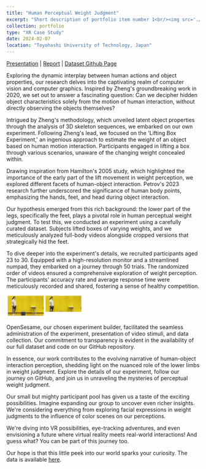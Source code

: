 ```yaml
---
title: "Human Perceptual Weight Judgment"
excerpt: "Short description of portfolio item number 1<br/><img src='./../images/case_study.png'>"
collection: portfolio
type: "XR Case Study"
date: 2024-02-07
location: "Toyohashi University of Technology, Japan"
---
```


[Presentation](https://www.dropbox.com/scl/fi/zluwwmii0r56jyuvmrofy/xr_case_study.pptx?rlkey=srzz5usjiuje5tbmxph2x0zf6&dl=0) | [Report](https://www.dropbox.com/scl/fi/2k0gtqihsltsj00y11a4h/xr_case_study.docx?rlkey=1kqbcld1nhuz4enjxe4ntyxex&dl=0) | [Dataset Github Page](https://github.com/shani1610/perceptual-weight-judgment)

Exploring the dynamic interplay between human actions and object properties, our research delves into the captivating realm of computer vision and computer graphics. Inspired by Zheng's groundbreaking work in 2020, we set out to answer a fascinating question: Can we decipher hidden object characteristics solely from the motion of human interaction, without directly observing the objects themselves?

Intrigued by Zheng's methodology, which unveiled latent object properties through the analysis of 3D skeleton sequences, we embarked on our own experiment. Following Zheng's lead, we focused on the 'Lifting Box Experiment,' an ingenious approach to estimate the weight of an object based on human motion interaction. Participants engaged in lifting a box through various scenarios, unaware of the changing weight concealed within.

Drawing inspiration from Hamilton's 2005 study, which highlighted the importance of the early part of the lift movement in weight perception, we explored different facets of human-object interaction. Petrov's 2023 research further underscored the significance of human body points, emphasizing the hands, feet, and head during object interaction.

Our hypothesis emerged from this rich background: the lower part of the legs, specifically the feet, plays a pivotal role in human perceptual weight judgment. To test this, we conducted an experiment using a carefully curated dataset. Subjects lifted boxes of varying weights, and we meticulously analyzed full-body videos alongside cropped versions that strategically hid the feet.

To dive deeper into the experiment's details, we recruited participants aged 23 to 30. Equipped with a high-resolution monitor and a streamlined numpad, they embarked on a journey through 50 trials. The randomized order of videos ensured a comprehensive exploration of weight perception. The participants' accuracy rate and average response time were meticulously recorded and shared, fostering a sense of healthy competition.

<img src="/images/case_study_snippet.png" alt="drawing" width="200"/>

OpenSesame, our chosen experiment builder, facilitated the seamless administration of the experiment, presentation of video stimuli, and data collection. Our commitment to transparency is evident in the availability of our full dataset and code on our GitHub repository.

In essence, our work contributes to the evolving narrative of human-object interaction perception, shedding light on the nuanced role of the lower limbs in weight judgment. Explore the details of our experiment, follow our journey on GitHub, and join us in unraveling the mysteries of perceptual weight judgment.

Our small but mighty participant pool has given us a taste of the exciting possibilities. Imagine expanding our group to uncover even richer insights. We're considering everything from exploring facial expressions in weight judgments to the influence of color scenes on our perceptions.

We're diving into VR possibilities, eye-tracking adventures, and even envisioning a future where virtual reality meets real-world interactions! And guess what? You can be part of this journey too.

Our hope is that this little peek into our world sparks your curiosity.
The data is available [here](https://github.com/shani1610/perceptual-weight-judgment).

